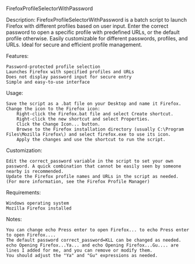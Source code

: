 FirefoxProfileSelectorWithPassword

Description:
FirefoxProfileSelectorWithPassword is a batch script to launch Firefox with different profiles based on user input. Enter the correct password to open a specific profile with predefined URLs, or the default profile otherwise. Easily customizable for different passwords, profiles, and URLs. Ideal for secure and efficient profile management.

Features:

    Password-protected profile selection
    Launches Firefox with specified profiles and URLs
    Does not display password input for secure entry
    Simple and easy-to-use interface

Usage:

    Save the script as a .bat file on your Desktop and name it Firefox.
    Change the icon to the Firefox icon:
        Right-click the Firefox.bat file and select Create shortcut.
        Right-click the new shortcut and select Properties.
        Click the Change Icon... button.
        Browse to the Firefox installation directory (usually C:\Program Files\Mozilla Firefox\) and select firefox.exe to use its icon.
        Apply the changes and use the shortcut to run the script.

Customization:

    Edit the correct_password variable in the script to set your own password. A quick combination that cannot be easily seen by someone nearby is recommended.
    Update the Firefox profile names and URLs in the script as needed. (For more information, see the Firefox Profile Manager)

Requirements:

    Windows operating system
    Mozilla Firefox installed

Notes:

    You can change echo Press enter to open Firefox... to echo Press enter to open Firefox....
    The default password correct_password=KLL can be changed as needed.
    echo Opening Firefox...Ya... and echo Opening Firefox...Gu.... are lines I added for me, and you can remove or modify them.
    You should adjust the "Ya" and "Gu" expressions as needed. 
